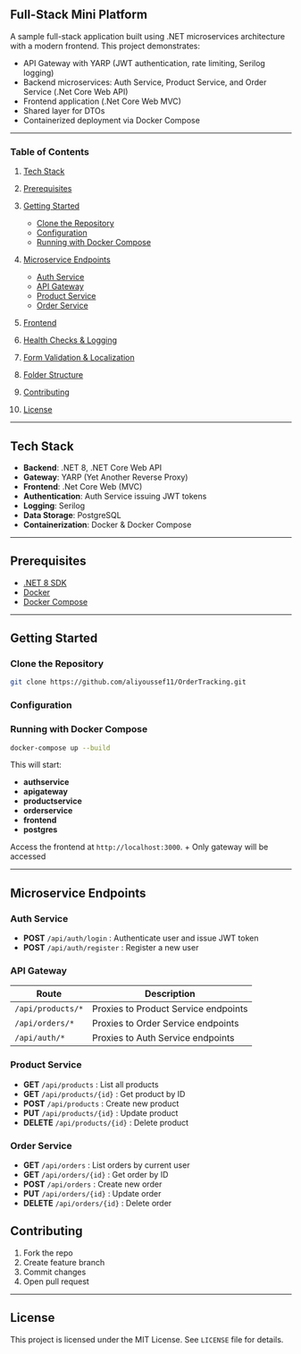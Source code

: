 ## Full-Stack Mini Platform

A sample full-stack application built using .NET microservices architecture with a modern frontend. This project demonstrates:

* API Gateway with YARP (JWT authentication, rate limiting, Serilog logging)
* Backend microservices: Auth Service, Product Service, and Order Service (.Net Core Web API)
* Frontend application (.Net Core Web MVC)
* Shared layer for DTOs 
* Containerized deployment via Docker Compose

---

### Table of Contents

1. [Tech Stack](#tech-stack)
2. [Prerequisites](#prerequisites)
3. [Getting Started](#getting-started)

   * [Clone the Repository](#clone-the-repository)
   * [Configuration](#configuration)
   * [Running with Docker Compose](#running-with-docker-compose)
4. [Microservice Endpoints](#microservice-endpoints)

   * [Auth Service](#auth-service)
   * [API Gateway](#api-gateway)
   * [Product Service](#product-service)
   * [Order Service](#order-service)
5. [Frontend](#frontend)
6. [Health Checks & Logging](#health-checks--logging)
7. [Form Validation & Localization](#form-validation--localization)
8. [Folder Structure](#folder-structure)
9. [Contributing](#contributing)
10. [License](#license)

---

## Tech Stack

* **Backend**: .NET 8, .NET Core Web API
* **Gateway**: YARP (Yet Another Reverse Proxy)
* **Frontend**: .Net Core Web (MVC)
* **Authentication**: Auth Service issuing JWT tokens 
* **Logging**: Serilog
* **Data Storage**: PostgreSQL  
* **Containerization**: Docker & Docker Compose

---

## Prerequisites

* [.NET 8 SDK](https://dotnet.microsoft.com/download)
* [Docker](https://www.docker.com/)
* [Docker Compose](https://docs.docker.com/compose/)

---

## Getting Started

### Clone the Repository

```bash
git clone https://github.com/aliyoussef11/OrderTracking.git
```

### Configuration

### Running with Docker Compose

```bash
docker-compose up --build
```

This will start:

* **authservice** 
* **apigateway** 
* **productservice** 
* **orderservice** 
* **frontend** 
* **postgres** 

Access the frontend at `http://localhost:3000`. + Only gateway will be accessed

---

## Microservice Endpoints

### Auth Service

* **POST** `/api/auth/login` : Authenticate user and issue JWT token
* **POST** `/api/auth/register` : Register a new user 

### API Gateway

| Route             | Description                          |
| ----------------- | ------------------------------------ |
| `/api/products/*` | Proxies to Product Service endpoints |
| `/api/orders/*`   | Proxies to Order Service endpoints   |
| `/api/auth/*`     | Proxies to Auth Service endpoints    |

### Product Service

* **GET** `/api/products` : List all products
* **GET** `/api/products/{id}` : Get product by ID
* **POST** `/api/products` : Create new product
* **PUT** `/api/products/{id}` : Update product
* **DELETE** `/api/products/{id}` : Delete product

### Order Service

* **GET** `/api/orders` : List orders by current user
* **GET** `/api/orders/{id}` : Get order by ID
* **POST** `/api/orders` : Create new order
* **PUT** `/api/orders/{id}` : Update order
* **DELETE** `/api/orders/{id}` : Delete order

## Contributing

1. Fork the repo
2. Create feature branch
3. Commit changes
4. Open pull request

---

## License

This project is licensed under the MIT License. See `LICENSE` file for details.
